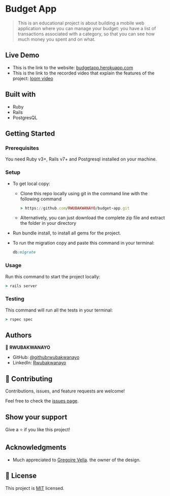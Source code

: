 # Budget App

>This is an educational project is about building a mobile web application where you can manage your budget: you have a list of transactions associated with a category, so that you can see how much money you spent and on what.

## Live Demo
- This is the link to the website: [budgetapp.herokuapp.com](https://evening-island-47181.herokuapp.com/)
- This is the link to the recorded video that explain the features of the project: [loom video](https://www.loom.com/share/833ce0712a774d37afdbeb63ebe8a0a0)

## Built with
- Ruby
- Rails
- PostgresQL

## Getting Started

### Prerequisites
You need Ruby v3+, Rails v7+ and Postgresql installed on your machine.

### Setup

- To get local copy:
  - Clone this repo locally using git in the command line with the following command
  
    ```ruby
    > https://github.com/RWUBAKWANAYO/budget-app.git
    ```
  - Alternatively, you can just download the complete zip file and extract the folder in your directory

- Run bundle install, to install all gems for the project.
- To run the migration copy and paste this command in your terminal:

  ```ruby
  db:migrate
  ```

### Usage

Run this command to start the project locally:

  ```ruby
  > rails server
  ```
### Testing

This command will run all the tests in your terminal:

  ```ruby
  > rspec spec
  ```
## Authors
:bust_in_silhouette: **RWUBAKWANAYO**
- GitHub: [@githubrwubakwanayo](https://github.com/RWUBAKWANAYO)
- LinkedIn: [Rwubakwanayo](https://www.linkedin.com/in/rwubakwanayo-olivier)


## 🤝 Contributing

Contributions, issues, and feature requests are welcome!

Feel free to check the [issues page](../../issues/).

## Show your support

Give a ⭐️ if you like this project!

## Acknowledgments

- Much appreciated to [Gregoire Vella](https://www.behance.net/gregoirevella). the owner of the design.

## 📝 License

This project is [MIT](https://github.com/git/git-scm.com/blob/main/MIT-LICENSE.txt) licensed.
